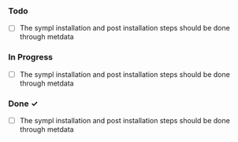 ### Todo

- [ ] The sympl installation and post installation steps should be done through metdata

### In Progress  

- [ ] The sympl installation and post installation steps should be done through metdata


### Done ✓  

- [ ] The sympl installation and post installation steps should be done through metdata
